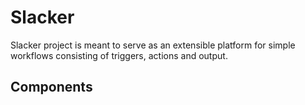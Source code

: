 # Slacker

Slacker project is meant to serve as an extensible platform for simple workflows consisting of triggers, actions and output.

## Components

